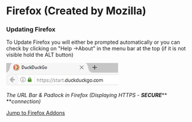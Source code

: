 # Firefox \(Created by Mozilla\)

### Updating Firefox

To Update Firefox you will either be prompted automatically or you can check by clicking on "Help -&gt;About" in the menu bar at the top \(if it is not visible hold the ALT button\)

![](/assets/firefox-url.jpg)

_The URL Bar & Padlock in Firefox \(Displaying HTTPS -_ _**SECURE**_** **_connection\)_





[Jump to Firefox Addons](/addons-extensions-and-plugins/firefox.md)

